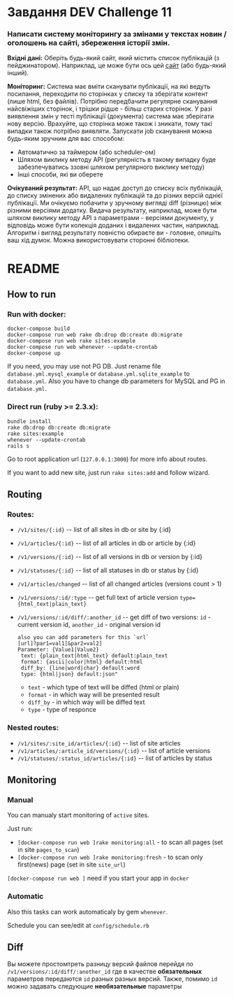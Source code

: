# Завдання DEV Challenge 11

### Написати систему моніторингу за змінами у текстах новин / оголошень на сайті, збереження історії змін.

**Вхідні дані:** Оберіть будь-який сайт, який містить список публікацій (з пейджинатором).
Наприклад, це може бути ось цей [сайт](https://goo.gl/szTeTD) (або будь-який інший).

**Моніторинг:** Система має вміти сканувати публікації, на які ведуть посилання, переходити по
сторінках у списку та зберігати контент (лише html, без файлів).
Потрібно передбачити регулярне сканування найсвіжіших сторінок, і трішки рідше - більш
старих сторінок. У разі виявлення змін у тесті публікації (документа) система має зберігати нову
версію.
Врахуйте, що сторінка може також і зникати, тому такі випадки також потрібно виявляти.
Запускати job сканування можна будь-яким зручним для вас способом:
- Автоматично за таймером (або scheduler-ом)
- Шляхом виклику методу API (регулярність в такому випадку буде забезпечуватись
ззовні шляхом регулярного виклику методу)
- Інші способи, які ви оберете

**Очікуваний результат:** API, що надає доступ до списку всіх публікацій, до списку змінених або
видалених публікацій та до різних версій однієї публікації.
Ми очікуємо побачити у зручному вигляді diff (різницю) між різними версіями додатку. Видача
результату, наприклад, може бути шляхом виклику методу API з параметрами - версіями
документу, у відповідь може бути колекція доданих і видалених частин, наприклад. Алгоритм і
вигляд результату повністю обираєте ви - головне, опишіть ваш хід думок. Можна
використовувати сторонні бібліотеки.


# README

## How to run

### Run with docker:
    

    docker-compose build
    docker-compose run web rake db:drop db:create db:migrate
    docker-compose run web rake sites:example
    docker-compose run web whenever --update-crontab
    docker-compose up


If you need, you may use not PG DB. Just rename file `database.yml.mysql_example`
or `database.yml.sqlite_example` to `database.yml`.
Also you have to change db parameters for MySQL and PG in `database.yml`.

### Direct run (ruby >= 2.3.x):
    

    bundle install
    rake db:drop db:create db:migrate
    rake sites:example
    whenever --update-crontab
    rails s


Go to root application url (`127.0.0.1:3000`) for more info about routes.

If you want to add new site, just run `rake sites:add` and follow wizard.

## Routing

### Routes:
  - `/v1/sites/{:id}` -- list of all sites in db or site by {:id}
  - `/v1/articles/{:id}` -- list of all articles in db or article by {:id}
  - `/v1/versions/{:id}` -- list of all versions in db or version by {:id}
  - `/v1/statuses/{:id}` -- list of all statuses in db or status by {:id}
  - `/v1/articles/changed` -- list of all changed articles (versions count > 1)
  - `/v1/versions/:id/:type` -- get full text of article version `type={html_text|plain_text}`
  - `/v1/versions/:id/diff/:another_id` -- get diff of two versions: `id` - current version id, `another_id` - original version id
        
        also you can add parameters for this `url`
        [url]?par1=val1[&par2=val2]
        Parameter: {Value1|Value2}
         text: {plain_text|html_text} default:plain_text
         format: {ascii|color|html} default:html
         diff_by: {line|word|char} default:word
         type: {html|json} default:json"

     - `text` - which type of text will be diffed (html or plain)
     - `format` - in which way will be presented result
     - `diff_by` - in which way will be diffed text
     - `type` - type of responce

### Nested routes:
  - `/v1/sites/:site_id/articles/{:id}` -- list of site articles
  - `/v1/articles/:article_id/versions/{:id}` -- list of article versions
  - `/v1/statuses/:status_id/articles/{:id}` -- list of articles by status 

## Monitoring

### Manual

You can manualy start monitoring of `active` sites.

Just run:
  - `[docker-compose run web ]rake monitoring:all` - to scan all pages (set in site `pages_to_scan`)
  - `[docker-compose run web ]rake monitoring:fresh` - to scan only first(news) page (set in site `site_url`)
  
`[docker-compose run web ]` need if you start your app in `docker`
### Automatic

Also this tasks can work automaticaly by gem `whenever`.

Schedule you can see/edit at `config/schedule.rb`

## Diff

Вы можете простомтреть разницу версий файлов перейдя по `/v1/versions/:id/diff/:another_id`
где в качестве **обязательных** параметров передаются `id` разных разных версий. Также, помимо `id` 
можно задавать следующие **необязательные** параметры 

